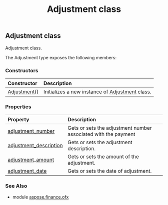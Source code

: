 ﻿---
title: Adjustment class
second_title: Aspose.Finance for Python via .NET API References
description: 
type: docs
weight: 170
url: /python-net/aspose.finance.ofx/adjustment/
is_root: false
---

## Adjustment class

Adjustment class.



The Adjustment type exposes the following members:

### Constructors
| Constructor | Description |
| :- | :- |
| [Adjustment()](/finance/python-net/aspose.finance.ofx/adjustment/__init__/#) | Initializes a new instance of [Adjustment](/finance/python-net/aspose.finance.ofx/adjustment) class. |


### Properties
| Property | Description |
| :- | :- |
| [adjustment_number](/finance/python-net/aspose.finance.ofx/adjustment/adjustment_number) | Gets or sets the adjustment number associated with the payment |
| [adjustment_description](/finance/python-net/aspose.finance.ofx/adjustment/adjustment_description) | Gets or sets the adjustment description. |
| [adjustment_amount](/finance/python-net/aspose.finance.ofx/adjustment/adjustment_amount) | Gets or sets the amount of the adjustment. |
| [adjustment_date](/finance/python-net/aspose.finance.ofx/adjustment/adjustment_date) | Gets or sets the date of adjustment. |


### See Also

* module [aspose.finance.ofx](../)
